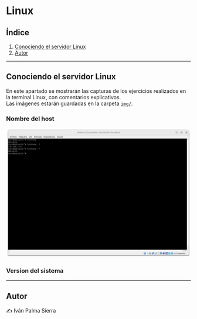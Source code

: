 # Linux

## Índice
1. [Conociendo el servidor Linux](#conociendo-el-servidor-linux)  
2. [Autor](#autor)

---

## Conociendo el servidor Linux

En este apartado se mostrarán las capturas de los ejercicios realizados en la terminal Linux, con comentarios explicativos.  
Las imágenes estarán guardadas en la carpeta [`img/`](./img).

### Nombre del host
  ![captura hostname](./img/hostname.png)  

### Version del sistema

---

## Autor

✍️ Iván Palma Sierra

